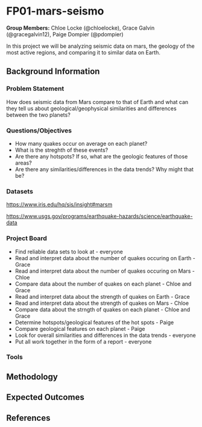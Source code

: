# FP01-mars-seismo
**Group Members:** Chloe Locke (@chloelocke), Grace Galvin (@gracegalvin12), Paige Dompier (@pdompier)

In this project we will be analyzing seismic data on mars, the geology of the most active regions, and comparing it to similar data on Earth.

## Background Information

### Problem Statement
How does seismic data from Mars compare to that of Earth and what can they tell us about geological/geophysical similarities and differences between the two planets?
### Questions/Objectives
- How many quakes occur on average on each planet?
- What is the streghth of these events?
- Are there any hotspots? If so, what are the geologic features of those areas?
- Are there any similarities/differences in the data trends? Why might that be?
### Datasets
https://www.iris.edu/hq/sis/insight#marsm

https://www.usgs.gov/programs/earthquake-hazards/science/earthquake-data

### Project Board
- Find reliable data sets to look at - everyone
- Read and interpret data about the number of quakes occuring on Earth - Grace
- Read and interpret data about the number of quakes occuring on Mars - Chloe
- Compare data about the number of quakes on each planet - Chloe and Grace
- Read and interpret data about the strength of quakes on Earth - Grace
- Read and interpret data about the strength of quakes on Mars - Chloe
- Compare data about the strngth of quakes on each planet - Chloe and Grace
- Determine hotspots/geological features of the hot spots - Paige
- Compare geological features on each planet - Paige
- Look for overall similarities and differences in the data trends - everyone
- Put all work together in the form of a report - everyone


### Tools

## Methodology

## Expected Outcomes

## References
